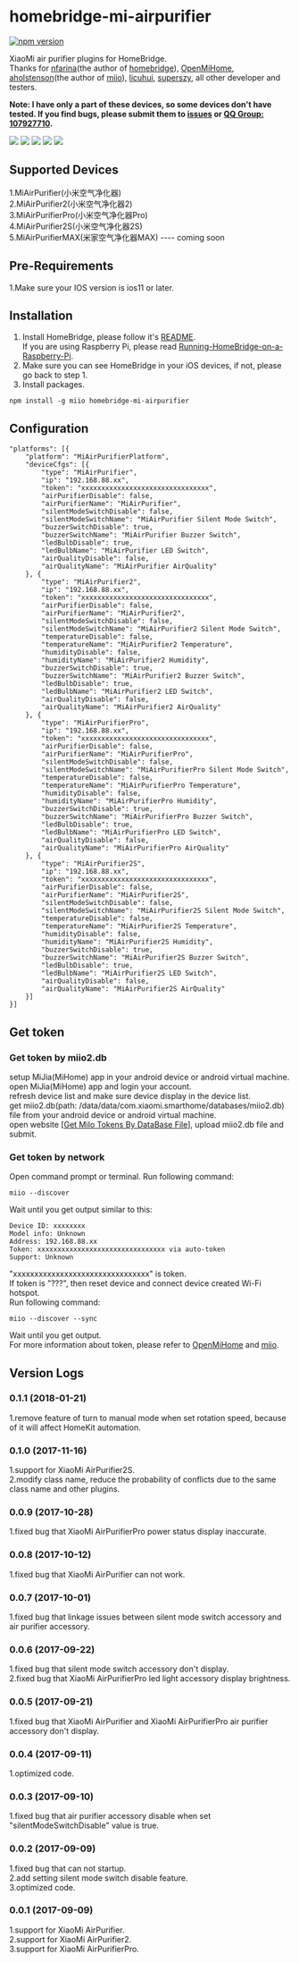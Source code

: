 # homebridge-mi-airpurifier
[![npm version](https://badge.fury.io/js/homebridge-mi-airpurifier.svg)](https://badge.fury.io/js/homebridge-mi-airpurifier)

XiaoMi air purifier plugins for HomeBridge.   
Thanks for [nfarina](https://github.com/nfarina)(the author of [homebridge](https://github.com/nfarina/homebridge)), [OpenMiHome](https://github.com/OpenMiHome/mihome-binary-protocol), [aholstenson](https://github.com/aholstenson)(the author of [miio](https://github.com/aholstenson/miio)), [licuhui](https://github.com/licuhui), [superszy](https://github.com/superszy), all other developer and testers.   

**Note: I have only a part of these devices, so some devices don't have tested. If you find bugs, please submit them to [issues](https://github.com/YinHangCode/homebridge-mi-airpurifier/issues) or [QQ Group: 107927710](//shang.qq.com/wpa/qunwpa?idkey=8b9566598f40dd68412065ada24184ef72c6bddaa11525ca26c4e1536a8f2a3d).**   

![](https://raw.githubusercontent.com/YinHangCode/homebridge-mi-airpurifier/master/images/MiAirPurifier.jpg)
![](https://raw.githubusercontent.com/YinHangCode/homebridge-mi-airpurifier/master/images/MiAirPurifier2.jpg)
![](https://raw.githubusercontent.com/YinHangCode/homebridge-mi-airpurifier/master/images/MiAirPurifierPro.jpg)
![](https://raw.githubusercontent.com/YinHangCode/homebridge-mi-airpurifier/master/images/MiAirPurifier2S.jpg)
![](https://raw.githubusercontent.com/YinHangCode/homebridge-mi-airpurifier/master/images/MiAirPurifierMAX.jpg)

## Supported Devices
1.MiAirPurifier(小米空气净化器)   
2.MiAirPurifier2(小米空气净化器2)   
3.MiAirPurifierPro(小米空气净化器Pro)   
4.MiAirPurifier2S(小米空气净化器2S)   
5.MiAirPurifierMAX(米家空气净化器MAX) ---- coming soon   

## Pre-Requirements
1.Make sure your IOS version is ios11 or later.   

## Installation
1. Install HomeBridge, please follow it's [README](https://github.com/nfarina/homebridge/blob/master/README.md).   
If you are using Raspberry Pi, please read [Running-HomeBridge-on-a-Raspberry-Pi](https://github.com/nfarina/homebridge/wiki/Running-HomeBridge-on-a-Raspberry-Pi).   
2. Make sure you can see HomeBridge in your iOS devices, if not, please go back to step 1.   
3. Install packages.   
```
npm install -g miio homebridge-mi-airpurifier
```

## Configuration
```
"platforms": [{
    "platform": "MiAirPurifierPlatform",
    "deviceCfgs": [{
        "type": "MiAirPurifier",
        "ip": "192.168.88.xx",
        "token": "xxxxxxxxxxxxxxxxxxxxxxxxxxxxxxxx",
        "airPurifierDisable": false,
        "airPurifierName": "MiAirPurifier",
        "silentModeSwitchDisable": false,
        "silentModeSwitchName": "MiAirPurifier Silent Mode Switch",
        "buzzerSwitchDisable": true,
        "buzzerSwitchName": "MiAirPurifier Buzzer Switch",
        "ledBulbDisable": true,
        "ledBulbName": "MiAirPurifier LED Switch",
        "airQualityDisable": false,
        "airQualityName": "MiAirPurifier AirQuality"
    }, {
        "type": "MiAirPurifier2",
        "ip": "192.168.88.xx",
        "token": "xxxxxxxxxxxxxxxxxxxxxxxxxxxxxxxx",
        "airPurifierDisable": false,
        "airPurifierName": "MiAirPurifier2",
        "silentModeSwitchDisable": false,
        "silentModeSwitchName": "MiAirPurifier2 Silent Mode Switch",
        "temperatureDisable": false,
        "temperatureName": "MiAirPurifier2 Temperature",
        "humidityDisable": false,
        "humidityName": "MiAirPurifier2 Humidity",
        "buzzerSwitchDisable": true,
        "buzzerSwitchName": "MiAirPurifier2 Buzzer Switch",
        "ledBulbDisable": true,
        "ledBulbName": "MiAirPurifier2 LED Switch",
        "airQualityDisable": false,
        "airQualityName": "MiAirPurifier2 AirQuality"
    }, {
        "type": "MiAirPurifierPro",
        "ip": "192.168.88.xx",
        "token": "xxxxxxxxxxxxxxxxxxxxxxxxxxxxxxxx",
        "airPurifierDisable": false,
        "airPurifierName": "MiAirPurifierPro",
        "silentModeSwitchDisable": false,
        "silentModeSwitchName": "MiAirPurifierPro Silent Mode Switch",
        "temperatureDisable": false,
        "temperatureName": "MiAirPurifierPro Temperature",
        "humidityDisable": false,
        "humidityName": "MiAirPurifierPro Humidity",
        "buzzerSwitchDisable": true,
        "buzzerSwitchName": "MiAirPurifierPro Buzzer Switch",
        "ledBulbDisable": true,
        "ledBulbName": "MiAirPurifierPro LED Switch",
        "airQualityDisable": false,
        "airQualityName": "MiAirPurifierPro AirQuality"
    }, {
        "type": "MiAirPurifier2S",
        "ip": "192.168.88.xx",
        "token": "xxxxxxxxxxxxxxxxxxxxxxxxxxxxxxxx",
        "airPurifierDisable": false,
        "airPurifierName": "MiAirPurifier2S",
        "silentModeSwitchDisable": false,
        "silentModeSwitchName": "MiAirPurifier2S Silent Mode Switch",
        "temperatureDisable": false,
        "temperatureName": "MiAirPurifier2S Temperature",
        "humidityDisable": false,
        "humidityName": "MiAirPurifier2S Humidity",
        "buzzerSwitchDisable": true,
        "buzzerSwitchName": "MiAirPurifier2S Buzzer Switch",
        "ledBulbDisable": true,
        "ledBulbName": "MiAirPurifier2S LED Switch",
        "airQualityDisable": false,
        "airQualityName": "MiAirPurifier2S AirQuality"
    }]
}]
```

## Get token
### Get token by miio2.db
setup MiJia(MiHome) app in your android device or android virtual machine.   
open MiJia(MiHome) app and login your account.   
refresh device list and make sure device display in the device list.   
get miio2.db(path: /data/data/com.xiaomi.smarthome/databases/miio2.db) file from your android device or android virtual machine.   
open website [[Get MiIo Tokens By DataBase File](http://miio2.yinhh.com/)], upload miio2.db file and submit.    
### Get token by network
Open command prompt or terminal. Run following command:
```
miio --discover
```
Wait until you get output similar to this:
```
Device ID: xxxxxxxx   
Model info: Unknown   
Address: 192.168.88.xx   
Token: xxxxxxxxxxxxxxxxxxxxxxxxxxxxxxxx via auto-token   
Support: Unknown   
```
"xxxxxxxxxxxxxxxxxxxxxxxxxxxxxxxx" is token.   
If token is "???", then reset device and connect device created Wi-Fi hotspot.   
Run following command:   
```
miio --discover --sync
```
Wait until you get output.   
For more information about token, please refer to [OpenMiHome](https://github.com/OpenMiHome/mihome-binary-protocol) and [miio](https://github.com/aholstenson/miio).   

## Version Logs
### 0.1.1 (2018-01-21)
1.remove feature of turn to manual mode when set rotation speed, because of it will affect HomeKit automation.   
### 0.1.0 (2017-11-16)
1.support for XiaoMi AirPurifier2S.   
2.modify class name, reduce the probability of conflicts due to the same class name and other plugins.   
### 0.0.9 (2017-10-28)
1.fixed bug that XiaoMi AirPurifierPro power status display inaccurate.   
### 0.0.8 (2017-10-12)
1.fixed bug that XiaoMi AirPurifier can not work.   
### 0.0.7 (2017-10-01)
1.fixed bug that linkage issues between silent mode switch accessory and air purifier accessory.   
### 0.0.6 (2017-09-22)
1.fixed bug that silent mode switch accessory don't display.   
2.fixed bug that XiaoMi AirPurifierPro led light accessory display brightness.    
### 0.0.5 (2017-09-21)
1.fixed bug that XiaoMi AirPurifier and XiaoMi AirPurifierPro air purifier accessory don't display.   
### 0.0.4 (2017-09-11)
1.optimized code.   
### 0.0.3 (2017-09-10)
1.fixed bug that air purifier accessory disable when set "silentModeSwitchDisable" value is true.   
### 0.0.2 (2017-09-09)
1.fixed bug that can not startup.   
2.add setting silent mode switch disable feature.   
3.optimized code.   
### 0.0.1 (2017-09-09)
1.support for XiaoMi AirPurifier.   
2.support for XiaoMi AirPurifier2.   
3.support for XiaoMi AirPurifierPro.   
